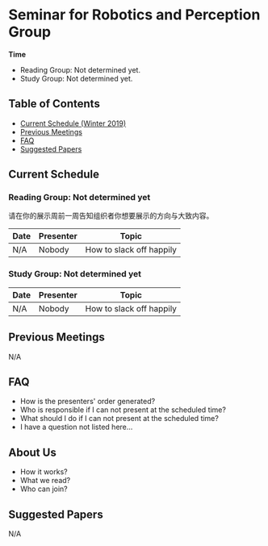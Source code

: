 # Seminar for Robotics and Perception Group

**Time**

- Reading Group: Not determined yet.
- Study Group: Not determined yet.

## Table of Contents

- [Current Schedule (Winter 2019)](#current-schedule)
- [Previous Meetings](#previous-meetings)
- [FAQ](#faq)
- [Suggested Papers](#suggested-papers)

## Current Schedule

### Reading Group: Not determined yet

请在你的展示周前一周告知组织者你想要展示的方向与大致内容。

| Date | Presenter | Topic                    |
| ---- | --------- | ------------------------ |
| N/A  | Nobody    | How to slack off happily |

### Study Group: Not determined yet

| Date | Presenter | Topic                    |
| ---- | --------- | ------------------------ |
| N/A  | Nobody    | How to slack off happily |

## Previous Meetings

N/A

## FAQ

- How is the presenters' order generated?
- Who is responsible if I can not present at the scheduled time?
- What should I do if I can not present at the scheduled time?
- I have a question not listed here...

## About Us

- How it works?
- What we read?
- Who can join?

## Suggested Papers

N/A
